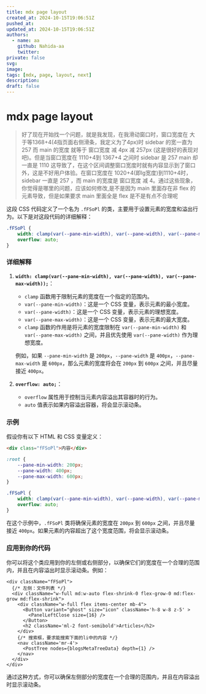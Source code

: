 ```yaml
---
title: mdx page layout
created_at: 2024-10-15T19:06:51Z
pushed_at: 
updated_at: 2024-10-15T19:06:51Z
authors:
  - name: aa
    github: Nahida-aa
    twitter: 
private: false
svg: 
image: 
tags: [mdx, page, layout, next]
description: 
draft: false
---
```

# mdx page layout

> 好了现在开始找一个问题，就是我发现，在我滑动窗口时，窗口宽度在 大于等1368+4(4指页面右侧滑条，我定义为了4px)时 sidebar 的宽一直为257 而 main 的宽度 就等于 窗口宽度 减 4px 减 257px (这是很好的表现对吧)。但是当窗口宽度在 1110+4到 1367+4 之间时 sidebar 是 257 main 却一直是 1110 这导致了，在这个区间调整窗口宽度时就有内容显示到了窗口外，这是不好用户体验。在窗口宽度在 1020+4(即lg宽度)到1110+4时，sidebar 一直是 257 ，而 main 的宽度是 窗口宽度 减 4。通过这些现象，你觉得是哪里的问题，应该如何修改,是不是因为 main 里面存在非 flex 的元素导致，但是如果要求 main 里面全是 flex 是不是有点不合理呢


这段 CSS 代码定义了一个名为 `.fFSoPl` 的类，主要用于设置元素的宽度和溢出行为。以下是对这段代码的详细解释：

```css copy='0'
.fFSoPl {
    width: clamp(var(--pane-min-width), var(--pane-width), var(--pane-max-width));
    overflow: auto;
}
```

### 详细解释

1. **`width: clamp(var(--pane-min-width), var(--pane-width), var(--pane-max-width));`**：
   - `clamp` 函数用于限制元素的宽度在一个指定的范围内。
   - `var(--pane-min-width)`：这是一个 CSS 变量，表示元素的最小宽度。
   - `var(--pane-width)`：这是一个 CSS 变量，表示元素的理想宽度。
   - `var(--pane-max-width)`：这是一个 CSS 变量，表示元素的最大宽度。
   - `clamp` 函数的作用是将元素的宽度限制在 `var(--pane-min-width)` 和 `var(--pane-max-width)` 之间，并且优先使用 `var(--pane-width)` 作为理想宽度。

   例如，如果 `--pane-min-width` 是 `200px`，`--pane-width` 是 `400px`，`--pane-max-width` 是 `600px`，那么元素的宽度将会在 `200px` 到 `600px` 之间，并且尽量接近 `400px`。

2. **`overflow: auto;`**：
   - `overflow` 属性用于控制当元素内容溢出其容器时的行为。
   - `auto` 值表示如果内容溢出容器，将会显示滚动条。

### 示例

假设你有以下 HTML 和 CSS 变量定义：

```html
<div class="fFSoPl">内容</div>
```

```css
:root {
    --pane-min-width: 200px;
    --pane-width: 400px;
    --pane-max-width: 600px;
}

.fFSoPl {
    width: clamp(var(--pane-min-width), var(--pane-width), var(--pane-max-width));
    overflow: auto;
}
```

在这个示例中，`.fFSoPl` 类将确保元素的宽度在 `200px` 到 `600px` 之间，并且尽量接近 `400px`。如果元素的内容超出了这个宽度范围，将会显示滚动条。

### 应用到你的代码

你可以将这个类应用到你的左侧或右侧部分，以确保它们的宽度在一个合理的范围内，并且在内容溢出时显示滚动条。例如：

```tsx
<div className="fFSoPl">
  {/* 左侧：文件列表 */}
  <div className="w-full md:w-auto flex-shrink-0 flex-grow-0 md:flex-grow md:flex-shrink">
    <div className="w-full flex items-center mb-4">
      <Button variant="ghost" size="icon" className='h-8 w-8 z-5' >
        <PanelLeftClose size={16} />
      </Button>
      <h2 className='ml-2 font-semibold'>Articles</h2>
    </div>
    {/* 搜索框，要求能搜索下面的li中的内容 */}
    <nav className='mr-4'>
      <PostTree nodes={blogsMetaTreeData} depth={1} />
    </nav>
  </div>
</div>
```

通过这种方式，你可以确保左侧部分的宽度在一个合理的范围内，并且在内容溢出时显示滚动条。
